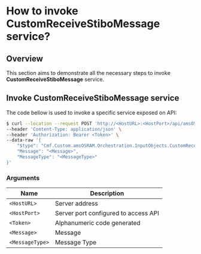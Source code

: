 # How to invoke CustomReceiveStiboMessage service?

## Overview

This section aims to demonstrate all the necessary steps to invoke **CustomReceiveStiboMessage** service.

## Invoke CustomReceiveStiboMessage service

The code bellow is used to invoke a specific service exposed on API:

```bash
$ curl --location --request POST 'http://<HostURL>:<HostPort>/api/amsOSRAM/CustomReceiveStiboMessage' \
--header 'Content-Type: application/json' \
--header 'Authorization: Bearer <Token>' \
--data-raw '{
    "$type": "Cmf.Custom.amsOSRAM.Orchestration.InputObjects.CustomReceiveStiboMessageInput, Cmf.Custom.amsOSRAM.Orchestration",
    "Message": "<Message>",
    "MessageType": "<MessageType>"
}'
```

### Arguments

|  Name                           | Description                          |
| ------------------------------- | ------------------------------------ |
| `<HostURL>`                     | Server address                       |
| `<HostPort>`                    | Server port configured to access API |
| `<Token>`                       | Alphanumeric code generated          |
| `<Message>`                     | Message                              |
| `<MessageType>`                 | Message Type                         |
